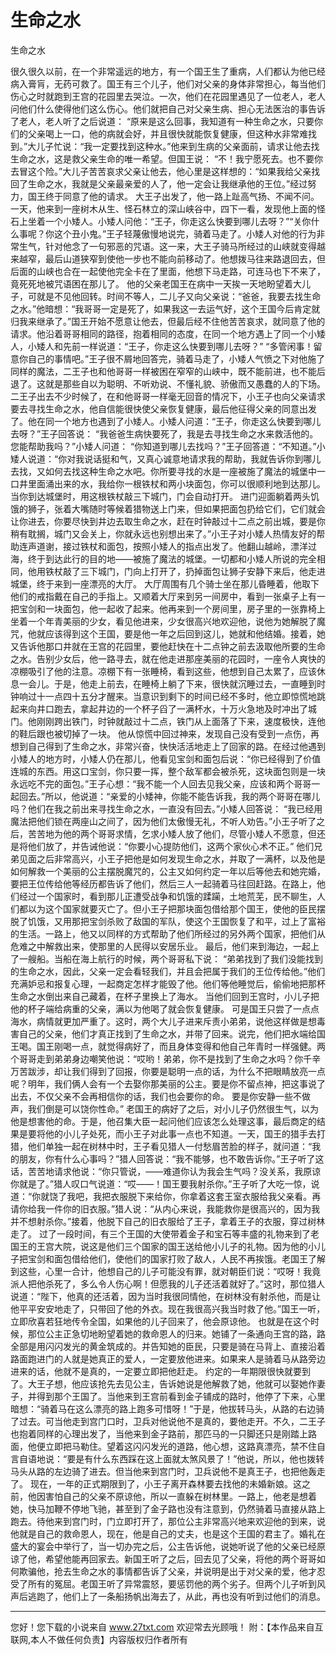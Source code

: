 # 生命之水

生命之水 

很久很久以前，在一个非常遥远的地方，有一个国王生了重病，人们都认为他已经病入膏肓，无药可救了。国王有三个儿子，他们对父亲的身体非常担心，每当他们伤心之时就跑到王宫的花园里去哭泣。一次，他们在花园里遇见了一位老人，老人问他们什么使得他们这么伤心。他们就把自己对父亲生病、担心无法医治的事告诉了老人，老人听了之后说道： 
“原来是这么回事，我知道有一种生命之水，只要你们的父亲喝上一口，他的病就会好，并且很快就能恢复健康，但这种水非常难找到。”大儿子忙说：“我一定要找到这种水。”他来到生病的父亲面前，请求让他去找生命之水，这是救父亲生命的唯一希望。但国王说： 
“不！我宁愿死去。也不要你去冒这个险。”大儿子苦苦哀求父亲让他去，他心里是这样想的：“如果我给父亲找回了生命之水，我就是父亲最亲爱的人了，他一定会让我继承他的王位。”经过努力，国王终于同意了他的请求。 
大王子出发了，他一路上趾高气扬、不闻不问。一天，他来到一座树木从生、怪石林立的深山峡谷中，四下一看，发现他上面的怪石上坐着一个小矮人。小矮人问他：“王子，你走这么快要到哪儿去呀？”“关你什么事呢？你这个丑小鬼。”王子轻蔑傲慢地说完，骑着马走了。小矮人对他的行为非常生气，针对他念了一句邪恶的咒语。这一来，大王子骑马所经过的山峡就变得越来越窄，最后山道狭窄到使他一步也不能向前移动了。他想拨马往来路退回去，但后面的山峡也合在一起使他完全卡在了里面，他想下马走路，可连马也下不来了，竟死死地被咒语困在那儿了。 
他的父亲老国王在病中一天挨一天地盼望着大儿子，可就是不见他回转。时间不等人，二儿子又向父亲说：“爸爸，我要去找生命之水。”他暗想：“我哥哥一定是死了，如果我这一去运气好，这个王国今后肯定就归我来继承了。”国王开始不愿意让他去，但最后经不住他苦苦哀求，就同意了他的请求。他沿着哥哥相同的路径，抱着相同的态度，在同一个地方遇上了同一个小矮人，小矮人和先前一样说道：“王子，你走这么快要到哪儿去呀？” 
“多管闲事！留意你自己的事情吧。”王子很不屑地回答完，骑着马走了，小矮人气愤之下对他施了同样的魔法，二王子也和他哥哥一样被困在窄窄的山峡中，既不能前进，也不能后退了。这就是那些自以为聪明、不听劝说、不懂礼貌、骄傲而又愚蠢的人的下场。 
二王子出去不少时候了，在和他哥哥一样毫无回音的情况下，小王子也向父亲请求要去寻找生命之水，他自信能很快使父亲恢复健康，最后他征得父亲的同意出发了。他在同一个地方也遇到了小矮人。小矮人问道：“王子，你走这么快要到哪儿去呀？”王子回答说： 
“我爸爸生病快要死了，我是去寻找生命之水来救活他的。您能帮助我吗？”小矮人问道： 
“你知道到哪儿去找吗？”王子回答道：“不知道。”小矮人说道：“你对我说话挺和气，又真心诚意地请求我的帮助，我就告诉你到哪儿去找，又如何去找这种生命之水吧。你所要寻找的水是一座被施了魔法的城堡中一口井里面涌出来的水，我给你一根铁杖和两小块面包，你可以很顺利地到达那儿。当你到达城堡时，用这根铁杖敲三下城门，门会自动打开。 
进门迎面躺着两头饥饿的狮子，张着大嘴随时等候着猎物送上门来，但如果把面包扔给它们，它们就会让你进去，你要尽快到井边去取生命之水，赶在时钟敲过十二点之前出城，要是你稍有耽搁，城门又会关上，你就永远也别想出来了。”小王子对小矮人热情友好的帮助连声道谢，接过铁杖和面包，按照小矮人的指点出发了。他翻山越岭，漂洋过海，终于到达此行的目的地――被施了魔法的城堡。一切都和小矮人所说的完全相同，他用铁杖敲了三下城门，门向上打开了，扔掉面包让狮子安静下来后，他走进城堡，终于来到一座漂亮的大厅。 
大厅周围有几个骑士坐在那儿昏睡着，他取下他们的戒指戴在自己的手指上。又顺着大厅来到另一间房中，看到一张桌子上有一把宝剑和一块面包，他一起收了起来。他再来到一个房间里，房子里的一张靠椅上坐着一个年青美丽的少女，看见他进来，少女很高兴地欢迎他，说他为她解脱了魔咒，他就应该得到这个王国，要是他一年之后回到这儿，她就和他结婚。接着，她又告诉他那口井就在王宫的花园里，要他赶快在十二点钟之前去汲取他所要的生命之水。告别少女后，他一路寻去，就在他走进那座美丽的花园时，一座令人爽快的凉棚吸引了他的注意。凉棚下有一张睡椅，看到这些，他想到自己太累了，应该休息一会儿。于是，他走上前去，在睡椅上躺了下来，很快就沉睡过去，一直睡到时钟响过十一点四十五分才醒来。当意识到剩下的时间已经不多时，他立即惊慌地跳起来向井口跑去，拿起井边的一个杯子舀了一满杯水，十万火急地及时冲出了城门。他刚刚跨出铁门，时钟就敲过十二点，铁门从上面落了下来，速度极快，连他的鞋后跟也被切掉了一块。 
他从惊慌中回过神来，发现自己没有受到一点伤，再想到自己得到了生命之水，非常兴奋，快快活活地走上了回家的路。在经过他遇到小矮人的地方时，小矮人仍在那儿，他看见宝剑和面包后说：“你已经得到了价值连城的东西。用这口宝剑，你只要一挥，整个敌军都会被杀死，这块面包则是一块永远吃不完的面包。”王子心想：“我不能一个人回去见我父亲，应该和两个哥哥一起回去。”所以，他说道：“亲爱的小矮神，你能不能告诉我，我的两个哥哥在哪儿吗？他们在我之前出来寻找生命之水，一直没有回去。”小矮人回答说： 
“我已经用魔法把他们锁在两座山之间了，因为他们太傲慢无礼，不听人劝告。”小王子听了之后，苦苦地为他的两个哥哥求情，乞求小矮人放了他们，尽管小矮人不愿意，但还是将他们放了，并告诫他说：“你要小心提防他们，这两个家伙心术不正。” 
他们兄弟见面之后非常高兴，小王子把他是如何发现生命之水，并取了一满杯，以及他是如何解救一个美丽的公主摆脱魔咒的，公主又如何约定一年以后等他去和她完婚，要把王位传给他等经历都告诉了他们，然后三人一起骑着马往回赶路。在路上，他们经过一个国家时，看到那儿正遭受战争和饥饿的蹂躏，土地荒芜，民不聊生，人们都以为这个国家就要灭亡了。但小王子把那块面包借给那个国王，使他的臣民摆脱了饥饿，又用那把宝剑杀败了敌国的军队，使这个王国恢复了和平，过上了富裕的生活。一路上，他又以同样的方式帮助了他们所经过的另外两个国家，把他们从危难之中解救出来，使那里的人民得以安居乐业。 
最后，他们来到海边，一起上了一艘船。当船在海上航行的时候，两个哥哥私下说： 
“弟弟找到了我们没能找到的生命之水，因此，父亲一定会看轻我们，并且会把属于我们的王位传给他。”他们充满妒忌和报复心理，一起商定怎样才能毁了他。他们等他睡觉后，偷偷地把那杯生命之水倒出来自己藏着，在杯子里换上了海水。 
当他们回到王宫时，小儿子把他的杯子端给病重的父亲，满以为他喝了就会恢复健康。 
可是国王只尝了一点点海水，病情就更加严重了。这时，两个大儿子进来斥责小弟弟，说他这样做是想毒害自己的父亲，他们才真正找到了生命之水，并带了回来。说完，他们把水端给国王喝。国王刚喝一点，就觉得病好了，而且身体变得和他自己年青时一样强健。两个哥哥走到弟弟身边嘲笑他说：“哎哟！弟弟，你不是找到了生命之水吗？你千辛万苦跋涉，却让我们得到了回报，你要是聪明一点的话，为什么不把眼睛放亮一点呢？明年，我们俩人会有一个去娶你那美丽的公主。要是你不留点神，把这事说了出去，不仅父亲不会再相信你的话，我们也会要你的命。 
要是你安静一些不做声，我们倒是可以饶你性命。” 
老国王的病好了之后，对小儿子仍然很生气，以为他是想害他的命。于是，他召集大臣一起问他们应该怎么处理这事，最后商定的结果是要将他的小儿子处死，而小王子对此事一点也不知道。一天，国王的猎手去打猎，他们单独一起在树林中时，王子看见猎人一付愁眉苦脸的样子，就问道：“我的朋友，你有什么心事吗？”猎人回答说：“我不能够，也不敢告诉你。”王子听了这话，苦苦地请求他说：“你只管说，――难道你认为我会生气吗？没关系，我原谅你就是了。”猎人叹口气说道：“哎――！国王要我射杀你。”王子听了大吃一惊，说道：“你就饶了我吧，我把衣服脱下来给你，你拿着这套王室衣服给我父亲看。再请你给我一件你的旧衣服。”猎人说：“从内心来说，我能救你是很高兴的，因为我并不想射杀你。”接着，他脱下自己的旧衣服给了王子，拿着王子的衣服，穿过树林走了。 
过了一段时间，有三个王国的大使带着金子和宝石等丰盛的礼物来到了老国王的王宫大院，说这是他们三个国家的国王送给他小儿子的礼物。因为他的小儿子把宝剑和面包借给他们，使他们的国家打败了敌人，人民不再挨饿。老国王了解到这些，心里一合计，他想自己的儿子可能没有罪，就对朝臣们说：“哎呀！我竟派人把他杀死了，多么令人伤心啊！但愿我的儿子还活着就好了。”这时，那位猎人说道：“陛下，他真的还活着，因为当时我很同情他，在树林没有射杀他，而是让他平平安安地走了，只带回了他的外衣。现在我很高兴我当时救了他。”国王一听，立即欣喜若狂地传令全国，如果他的儿子回来了，他会原谅他。 
也就是在这个时候，那位公主正急切地盼望着她的救命恩人的归来。她铺了一条通向王宫的路，路全部是用闪闪发光的黄金筑成的。并告知她的臣民，只要是骑在马背上、直接沿着路面跑进门的人就是她真正的爱人，一定要放他进来。如果来人是骑着马从路旁边进来的话，他就不是真的，一定要立即把他赶走。 
约定的一年期限很快就要到了。大王子想，他应该抢先去见公主，告诉她说是他解救了她，他就可以娶她作妻子，并得到那个王国了。当他来到王宫前看到金子铺成的路时，他停了下来，心里暗想：“骑着马在这么漂亮的路上跑多可惜呀！”于是，他拔转马头，从路的右边骑了过去。可当他走到宫门口时，卫兵对他说他不是真的，要他走开。不久，二王子也抱着同样的心理出发了，当他来到金子路前，那匹马的一只脚还只是刚踏上路面，他便立即把马勒住。望着这闪闪发光的道路，他心想，这路真漂亮，禁不住自言自语地说：“要是有什么东西踩在这上面就太煞风景了！”他说，所以，他也拨转马头从路的左边骑了进去。但当他来到宫门时，卫兵说他不是真王子，也把他轰走了。 
现在，一年的正式期限到了，小王子离开森林要去找他的未婚新娘。这之前，他因害怕自己的父亲不原谅他，所以一直躲在树林里。一路上，他老是想着她，快马加鞭不停地飞驰，甚至到了金子路也没有注意到，仍然骑着马直接从路上跑去。待他来到宫门时，门立即打开了，那位公主非常高兴地来欢迎他的到来，说他就是自己的救命恩人，现在，他是自己的丈夫，也是这个王国的君主了。婚礼在盛大的宴会中举行了，当一切办完之后，公主告诉他，说她听说了他的父亲已经原谅了他，希望他能再回家去。新国王听了之后，回去见了父亲，将他的两个哥哥如何欺骗他，抢去生命之水的事情都告诉了父亲，并说明是出于对父亲的爱，他才忍受了所有的冤屈。老国王听了异常震怒，要惩罚他的两个劣子。但两个儿子听到风声后逃跑了，他们上了一条船扬帆出海去了，从此，再也没有听到过他们的消息。 

                  
--------------------
您好！您下载的小说来自 www.27txt.com 欢迎常去光顾哦！
附：【本作品来自互联网,本人不做任何负责】内容版权归作者所有